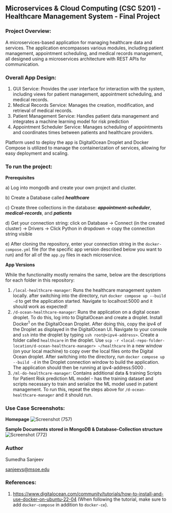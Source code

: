 ## Microservices & Cloud Computing (CSC 5201) - Healthcare Management System - Final Project

### Project Overview:
A microservices-based application for managing healthcare data and services. The application encompasses various modules, including patient management, appointment scheduling, and medical records management, all designed using a microservices architecture with REST APIs for communication.

### Overall App Design: 
1. GUI Service: Provides the user interface for interaction with the system, including views for patient management, appointment scheduling, and medical records.
2. Medical Records Service: Manages the creation, modification, and retrieval of medical records.
3. Patient Management Service: Handles patient data management and integrates a machine learning model for risk prediction
4. Appointment Scheduler Service: Manages scheduling of appointments and coordinates times between patients and healthcare providers.


Platform used to deploy the app is DigitalOcean Droplet and Docker Compose is utilized to manage the containerization of services, allowing for easy deployment and scaling.


### To run the project:
**Prerequisites**

a) Log into mongodb and create your own project and cluster.

b) Create a Database called ***healthcare***

c) Create three collections in the database: ***appointment-scheduler***, ***medical-records***, and ***patients***

d) Get your connection string: click on Database -> Connect (in the created cluster) -> Drivers -> Click Python in dropdown -> copy the connection string visible

e) After cloning the repository, enter your connection string in the `docker-compose.yml` file (for the specific app version described below you want to run) and for all of the `app.py` files in each microservice.

**App Versions**

While the functionality mostly remains the same, below are the descriptions for each folder in this repository:
1. `/local-healthcare-manager`: Runs the healthcare management system locally. after switching into the directory, run `docker compose up --build -d` to get the application started. Navigate to localhost:5000 and it should work as expected!
2. `/d-ocean-healthcare-manager`: Runs the application on a digital ocean droplet. To do this, log into to DigitalOcean and create a droplet. Install Docker<sup>1</sup> on the DigitalOcean Droplet. After doing this, copy the ipv4 of the Droplet as displayed in the DigitalOcean UI. Navigate to your console and `ssh` into the droplet by typing `ssh root@<ipv4-address>`. Create a folder called `healthcare` in the droplet. Use `scp -r <local-repo-folder-location/d-ocean-healthcare-manager> ~/healthcare` in a new window (on your local machine) to copy over the local files onto the Digital Ocean droplet. After switching into the directory, run `docker compose up --build -d` in the Droplet connection window to build the application. The application should then be running at ipv4-address:5000 .
3. `/ml-do-healthcare-manager`: Contains additional data & training Scripts for Patient Risk prediction ML model - has the training dataset and scripts necessary to train and serialize the ML model used in patient management. To run this, repeat the steps above for `/d-ocean-healthcare-manager` and it should run.


### Use Case Screenshots:
**Homepage**
![Screenshot (757)](https://github.com/sumedhars/healthcare-management-project/assets/93266225/e5e80e39-6970-4c3d-a541-fbc6339b3292)

**Sample Documents stored in MongoDB & Database-Collection structure**
![Screenshot (772)](https://github.com/sumedhars/healthcare-management-project/assets/93266225/e3718ccb-10b7-45ac-89db-af25f229648f)



### Author
Sumedha Sanjeev

sanjeevs@msoe.edu


### References:
1. https://www.digitalocean.com/community/tutorials/how-to-install-and-use-docker-on-ubuntu-22-04
   (When following the tutorial, make sure to add `docker-compose` in addition to `docker-ce`).
